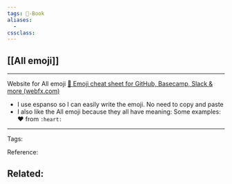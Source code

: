 ```yaml
---
tags: 🌱️-Book
aliases: 
  - 
cssclass: 
---
```


## [[All emoji]]

---

Website for All emoji
[🎁 Emoji cheat sheet for GitHub, Basecamp, Slack & more (webfx.com)](https://www.webfx.com/tools/emoji-cheat-sheet/)

- I use espanso so I can easily write the emoji. No need to copy and paste
- I also like the All emoji because they all have meaning: 
Some examples:
❤️ from `:heart:`

---
Tags: 

Reference:

Related:
- 